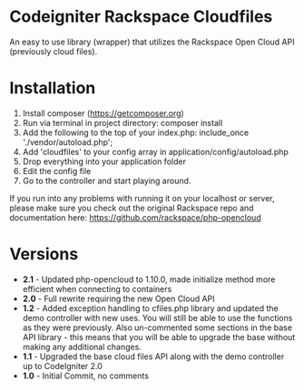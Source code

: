 Codeigniter Rackspace Cloudfiles
================================
An easy to use library (wrapper) that utilizes the Rackspace Open Cloud API (previously cloud files).

Installation
============
1. Install composer (https://getcomposer.org)
2. Run via terminal in project directory: composer install
3. Add the following to the top of your index.php: include_once './vendor/autoload.php';
4. Add 'cloudfiles' to your config array in application/config/autoload.php
5. Drop everything into your application folder
6. Edit the config file
7. Go to the controller and start playing around.

If you run into any problems with running it on your localhost or server, please make sure you check out the original Rackspace repo and documentation here: https://github.com/rackspace/php-opencloud

Versions
========
* **2.1** - Updated php-opencloud to 1.10.0, made initialize method more efficient when connecting to containers
* **2.0** - Full rewrite requiring the new Open Cloud API
* **1.2** - Added exception handling to cfiles.php library and updated the demo controller with new uses. You will still be able to use the functions as they were previously. Also un-commented some sections in the base API library - this means that you will be able to upgrade the base without making any additional changes.
* **1.1** - Upgraded the base cloud files API along with the demo controller up to CodeIgniter 2.0
* **1.0** - Initial Commit, no comments